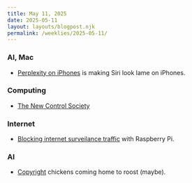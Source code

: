```yaml
---
title: May 11, 2025
date: 2025-05-11
layout: layouts/blogpost.njk
permalink: /weeklies/2025-05-11/
---
```


### AI, Mac
* <span meta="2025-05-04T22:26"></span> [Perplexity on iPhones](https://www.macstories.net/stories/what-siri-isnt-perplexitys-voice-assistant-and-the-potential-of-llms-integrated-with-ios/) is making Siri look lame on iPhones.

### Computing
* <span meta="2025-05-04T22:31"></span> [The New Control Society](https://www.thenewatlantis.com/publications/the-new-control-society)

### Internet
* <span meta="2025-05-05T16:46"></span> [Blocking internet surveilance traffic](https://den.dev/blog/pihole/) with Raspberry Pi.

### AI
* <span meta="2025-05-05T16:50"></span> [Copyright](https://www.wired.com/story/meta-lawsuit-copyright-hearing-artificial-intelligence/) chickens coming home to roost (maybe).
